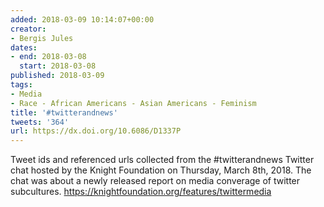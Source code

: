 ```yaml
---
added: 2018-03-09 10:14:07+00:00
creator:
- Bergis Jules
dates:
- end: 2018-03-08
  start: 2018-03-08
published: 2018-03-09
tags:
- Media
- Race - African Americans - Asian Americans - Feminism
title: '#twitterandnews'
tweets: '364'
url: https://dx.doi.org/10.6086/D1337P
---
```


Tweet ids and referenced urls collected from the #twitterandnews Twitter chat hosted by the Knight Foundation on Thursday, March 8th, 2018. The chat was about a newly released report on media converage of twitter subcultures. https://knightfoundation.org/features/twittermedia

